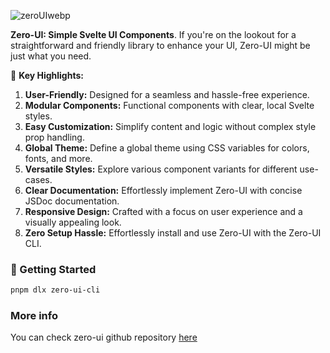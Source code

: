 ![zeroUIwebp](/images/zeroUI.webp)

**Zero-UI: Simple Svelte UI Components**. If you're on the lookout for a straightforward and friendly library to enhance your UI, Zero-UI might be just what you need.

🔑 **Key Highlights:**

1. **User-Friendly:** Designed for a seamless and hassle-free experience.
2. **Modular Components:** Functional components with clear, local Svelte styles.
3. **Easy Customization:** Simplify content and logic without complex style prop handling.
4. **Global Theme:** Define a global theme using CSS variables for colors, fonts, and more.
5. **Versatile Styles:** Explore various component variants for different use-cases.
6. **Clear Documentation:** Effortlessly implement Zero-UI with concise JSDoc documentation.
7. **Responsive Design:** Crafted with a focus on user experience and a visually appealing look.
8. **Zero Setup Hassle:** Effortlessly install and use Zero-UI with the Zero-UI CLI.

### 🚀 Getting Started

```bash
pnpm dlx zero-ui-cli
```

### More info

You can check zero-ui github repository [here](https://github.com/EMPTYVOID-DEV/Zero-UI)
